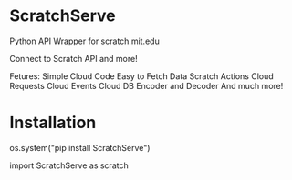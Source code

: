 # ScratchServe
Python API Wrapper for scratch.mit.edu

Connect to Scratch API and more!

Fetures:
Simple Cloud Code
Easy to Fetch Data
Scratch Actions
Cloud Requests
Cloud Events
Cloud DB
Encoder and Decoder
And much more!


# Installation

os.system("pip install ScratchServe")

import ScratchServe as scratch

